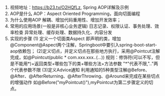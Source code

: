 1. 视频地址：https://b23.tv/O2HQfLz, Spring AOP详解及示例
2. AOP是什么
AOP：Aspect Oriented Programming，面向切面编程
3. 为什么使用AOP
解耦、增加代码重用性、增加开发效率；
4. 常用的应用场景(一般是非核心业务逻辑)
日志记录、权限认证、事务处理、效率检查
异常处理、缓存处理、数据持久化、内容分发
5. 实现的步骤
(1) 定义一个切面类Aspect
即声明的类，增加@Component@Aspect两个注解，Springboot中要引入spring-boot-start-aop依赖包；
(2)定义切点，并定义切点在那些地方执行，采用@Pointcut注解完成，如@Pointcut(public * com.xxx.xxx.*.*(...))
规则：修饰符(可以不写，但是不能用*)+返回类型+哪些包下的类+哪些方法+方法参数 "*"代表不限,".."两个代表参数不限
(3)定义Advice通知
利用通知的5种类型注解@Before、@After、@AfterReturning、@AfterThrowing、@Around来完成在某些切点的增强动作
如@Before("myPointcut()"),myPointcut为第二步骤定义的切点。
